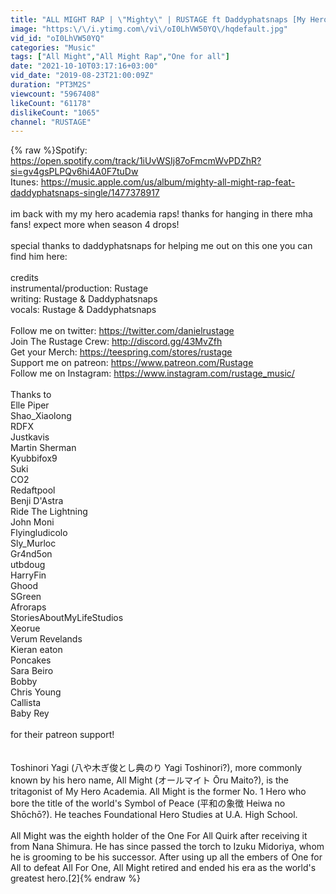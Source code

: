 ```yaml
---
title: "ALL MIGHT RAP | \"Mighty\" | RUSTAGE ft Daddyphatsnaps [My Hero Academia]"
image: "https:\/\/i.ytimg.com\/vi\/oI0LhVW50YQ\/hqdefault.jpg"
vid_id: "oI0LhVW50YQ"
categories: "Music"
tags: ["All Might","All Might Rap","One for all"]
date: "2021-10-10T03:17:16+03:00"
vid_date: "2019-08-23T21:00:09Z"
duration: "PT3M2S"
viewcount: "5967408"
likeCount: "61178"
dislikeCount: "1065"
channel: "RUSTAGE"
---
```

{% raw %}Spotify: <a rel="nofollow" target="blank" href="https://open.spotify.com/track/1iUvWSIj87oFmcmWvPDZhR?si=gv4gsPLPQv6hi4A0F7tuDw">https://open.spotify.com/track/1iUvWSIj87oFmcmWvPDZhR?si=gv4gsPLPQv6hi4A0F7tuDw</a><br />Itunes: <a rel="nofollow" target="blank" href="https://music.apple.com/us/album/mighty-all-might-rap-feat-daddyphatsnaps-single/1477378917">https://music.apple.com/us/album/mighty-all-might-rap-feat-daddyphatsnaps-single/1477378917</a><br /><br />im back with my my hero academia raps! thanks for hanging in there mha fans! expect more when season 4 drops!<br /><br />special thanks to daddyphatsnaps for helping me out on this one you can find him here:<br /><br />credits<br />instrumental/production: Rustage<br />writing: Rustage &amp; Daddyphatsnaps<br />vocals: Rustage &amp; Daddyphatsnaps<br /><br />Follow me on twitter: <a rel="nofollow" target="blank" href="https://twitter.com/danielrustage">https://twitter.com/danielrustage</a><br />Join The Rustage Crew: <a rel="nofollow" target="blank" href="http://discord.gg/43MvZfh">http://discord.gg/43MvZfh</a> <br />Get your Merch: <a rel="nofollow" target="blank" href="https://teespring.com/stores/rustage">https://teespring.com/stores/rustage</a>  <br />Support me on patreon: <a rel="nofollow" target="blank" href="https://www.patreon.com/Rustage">https://www.patreon.com/Rustage</a><br />Follow me on Instagram: <a rel="nofollow" target="blank" href="https://www.instagram.com/rustage_music/">https://www.instagram.com/rustage_music/</a><br /><br />Thanks to<br />Elle Piper<br />Shao_Xiaolong<br />RDFX<br />Justkavis<br />Martin Sherman<br />Kyubbifox9 <br />Suki<br />CO2<br />Redaftpool<br />Benji D'Astra<br />Ride The Lightning<br />John Moni<br />Flyingludicolo<br />Sly_Murloc<br />Gr4nd5on<br />utbdoug<br />HarryFin<br />Ghood<br />SGreen<br />Afroraps<br />StoriesAboutMyLifeStudios<br />Xeorue<br />Verum Revelands<br />Kieran eaton<br />Poncakes<br />Sara Beiro<br />Bobby<br />Chris Young<br />Callista<br />Baby Rey<br /><br />for their patreon support!<br /><br /><br />Toshinori Yagi (八や木ぎ俊とし典のり Yagi Toshinori?), more commonly known by his hero name, All Might (オールマイト Ōru Maito?), is the tritagonist of My Hero Academia. All Might is the former No. 1 Hero who bore the title of the world's Symbol of Peace (平和の象徴 Heiwa no Shōchō?). He teaches Foundational Hero Studies at U.A. High School.<br /><br />All Might was the eighth holder of the One For All Quirk after receiving it from Nana Shimura. He has since passed the torch to Izuku Midoriya, whom he is grooming to be his successor. After using up all the embers of One for All to defeat All For One, All Might retired and ended his era as the world's greatest hero.[2]{% endraw %}

